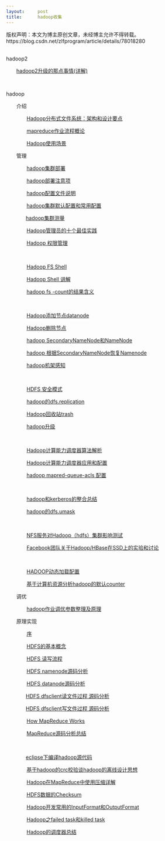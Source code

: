 ```yaml
---
layout:     post
title:      hadoop收集
---
```

<div id="article_content" class="article_content clearfix csdn-tracking-statistics" data-pid="blog" data-mod="popu_307" data-dsm="post">
								<div class="article-copyright">
					版权声明：本文为博主原创文章，未经博主允许不得转载。					https://blog.csdn.net/zlfprogram/article/details/78018280				</div>
								            <link rel="stylesheet" href="https://csdnimg.cn/release/phoenix/template/css/ck_htmledit_views-f76675cdea.css">
						<div class="htmledit_views" id="content_views">
                
<div>﻿﻿</div>
<p>hadoop2</p>
<p>　　<a class="link-post-title" id="link_post_title" href="http://www.cnblogs.com/ggjucheng/p/3977185.html" rel="nofollow">hadoop2升级的那点事情(详解)</a></p>
<p> </p>
<p>hadoop</p>
<p>　　介绍</p>
<p>　　　　<a href="http://www.csdn.net/article/2010-11-29/282725" rel="nofollow">Hadoop分布式文件系统：架构和设计要点</a></p>
<p>　　　　<a href="http://www.cnblogs.com/ggjucheng/archive/2012/04/22/2465782.html" rel="nofollow">mapreduce作业流程概论</a></p>
<p>　　　　<a class="titlelink" href="http://www.cnblogs.com/ggjucheng/archive/2012/07/25/2608677.html" rel="nofollow">Hadoop使用场景</a></p>
<p>　　管理</p>
<p>　　　　<a href="http://www.cnblogs.com/ggjucheng/archive/2012/04/17/2454538.html" rel="nofollow">hadoop集群部署</a></p>
<p>　　　　<a class="titlelink" href="http://www.cnblogs.com/ggjucheng/archive/2012/07/25/2608735.html" rel="nofollow">hadoop部署注意项</a></p>
<p>　　　　<a href="http://www.cnblogs.com/ggjucheng/archive/2012/04/17/2454549.html" rel="nofollow">hadoop配置文件说明</a></p>
<p>　　　　<a href="http://www.cnblogs.com/ggjucheng/archive/2012/04/17/2454590.html" rel="nofollow">hadoop集群默认配置和常用配置</a></p>
<p> 　　　  <a class="titlelink" href="http://www.cnblogs.com/ggjucheng/archive/2013/01/03/2843037.html" rel="nofollow">hadoop集群测量</a></p>
<p>　　　　<a class="titlelink" href="http://www.cnblogs.com/ggjucheng/archive/2013/01/20/2868906.html" rel="nofollow">Hadoop管理员的十个最佳实践</a></p>
<p>　　　　<a class="titlelink" href="http://www.cnblogs.com/ggjucheng/archive/2013/01/31/2886981.html" rel="nofollow">Hadoop 权限管理</a></p>
<p> </p>
<p>　　　　<a href="http://www.cnblogs.com/ggjucheng/archive/2012/04/18/2454671.html" rel="nofollow">Hadoop FS Shell</a></p>
<p>　　　　<a href="http://www.cnblogs.com/ggjucheng/archive/2012/04/18/2454680.html" rel="nofollow">Hadoop Shell 讲解</a></p>
<p>　　　　<a class="titlelink" href="http://www.cnblogs.com/ggjucheng/archive/2013/01/03/2842959.html" rel="nofollow">hadoop fs -count的结果含义</a></p>
<p> </p>
<p>　　　　<a class="entrylistItemTitle" id="CategoryEntryList1_EntryStoryList_Entries_TitleUrl_17" href="http://www.cnblogs.com/ggjucheng/archive/2012/04/18/2454689.html" rel="nofollow">Hadoop添加节点datanode</a></p>
<p>　　　　<a href="http://www.cnblogs.com/ggjucheng/archive/2012/04/18/2454690.html" rel="nofollow">Hadoop删除节点</a></p>
<p>　　　　<a href="http://www.cnblogs.com/ggjucheng/archive/2012/04/18/2454692.html" rel="nofollow">hadoop SecondaryNameNode和NameNode</a></p>
<p>　　　　<a href="http://www.cnblogs.com/ggjucheng/archive/2012/04/18/2454693.html" rel="nofollow">hadoop 根据SecondaryNameNode恢复Namenode</a></p>
<p>　　　　<a id="cb_post_title_url" href="http://www.cnblogs.com/ggjucheng/archive/2013/01/03/2843015.html" rel="nofollow">hadoop机架感知</a></p>
<p> </p>
<p>　　　　<a href="http://www.cnblogs.com/ggjucheng/archive/2012/04/18/2454691.html" rel="nofollow">HDFS 安全模式</a></p>
<p>　　　　<a href="http://www.cnblogs.com/ggjucheng/archive/2012/04/18/2454696.html" rel="nofollow">hadoop的dfs.replication</a></p>
<p><span>　　　　</span><a href="http://www.cnblogs.com/ggjucheng/archive/2012/04/18/2454683.html" rel="nofollow">Hadoop回收站trash</a></p>
<p>　　　　<a href="http://www.cnblogs.com/ggjucheng/archive/2012/04/22/2465649.html" rel="nofollow">hadoop升级</a></p>
<p> </p>
<p>　　　　<a class="titlelink" href="http://www.cnblogs.com/ggjucheng/archive/2012/07/25/2608790.html" rel="nofollow">Hadoop计算能力调度器算法解析</a></p>
<p>　　　　<a class="titlelink" href="http://www.cnblogs.com/ggjucheng/archive/2012/07/25/2608817.html" rel="nofollow">Hadoop计算能力调度器应用和配置</a></p>
<p>　　　　<a class="titlelink" href="http://www.cnblogs.com/ggjucheng/p/3352579.html" rel="nofollow">hadoop mapred-queue-acls 配置</a></p>
<p> </p>
<p>　　　　<a class="titlelink" href="http://www.cnblogs.com/ggjucheng/archive/2012/12/10/2811223.html" rel="nofollow">hadoop和kerberos的整合总结</a></p>
<p>　　　　<a class="titlelink" href="http://www.cnblogs.com/ggjucheng/archive/2013/01/03/2842969.html" rel="nofollow">hadoop的dfs.umask</a></p>
<p> </p>
<p>　　　　<a class="titlelink" href="http://www.cnblogs.com/ggjucheng/archive/2013/01/20/2868823.html" rel="nofollow">NFS服务对Hadoop（hdfs）集群影响测试</a></p>
<p>　　　　<a class="titlelink" href="http://www.cnblogs.com/ggjucheng/archive/2013/01/20/2868827.html" rel="nofollow">Facebook团队关于Hadoop/HBase在SSD上的实验和讨论</a></p>
<p> </p>
<p>　　　　<a href="http://jiangbo.me/blog/2013/01/16/hadoop-reconfigurable/" rel="nofollow">HADOOP动态加载配置</a></p>
<p>　　　　<a class="titlelink" href="http://www.cnblogs.com/ggjucheng/archive/2013/05/08/3065220.html" rel="nofollow">基于计算机资源分析hadoop的默认counter</a></p>
<p>　　调优</p>
<p>　　　　<a class="titlelink" href="http://www.cnblogs.com/ggjucheng/p/3352545.html" rel="nofollow">hadoop作业调优参数整理及原理</a></p>
<p>　　原理实现</p>
<p>　　　　<a href="http://www.cnblogs.com/ggjucheng/archive/2012/06/09/2543543.html" rel="nofollow">序</a></p>
<p>　　　　<a class="titlelink" href="http://www.cnblogs.com/ggjucheng/archive/2013/02/01/2889131.html" rel="nofollow">HDFS的基本概念</a></p>
<p>　　　　<a href="http://www.cnblogs.com/ggjucheng/archive/2012/04/23/2465793.html" rel="nofollow">HDFS 读写流程</a></p>
<p>　　　　<a href="http://www.cnblogs.com/ggjucheng/archive/2013/02/04/2889386.html" rel="nofollow">HDFS namenode源码分析</a> </p>
<p>　　　　<a href="http://www.cnblogs.com/ggjucheng/archive/2013/02/16/2913041.html" rel="nofollow">HDFS datanode源码分析</a></p>
<p> 　　　  <a href="http://www.cnblogs.com/ggjucheng/archive/2013/02/19/2915307.html" rel="nofollow">HDFS dfsclient读文件过程 源码分析</a></p>
<p> 　　　  <a class="titlelink" href="http://www.cnblogs.com/ggjucheng/archive/2013/02/19/2917020.html" rel="nofollow">HDFS dfsclient写文件过程 源码分析</a></p>
<p><span>　　　　</span><a href="http://www.cnblogs.com/ggjucheng/archive/2012/04/23/2465820.html" rel="nofollow">How MapReduce Works</a><span> </span></p>
<p>　　　　<a href="http://www.cnblogs.com/ggjucheng/archive/2013/02/20/2917799.html" rel="nofollow">MapReduce源码分析总结</a></p>
<p> </p>
<p> 　　　  <a class="titlelink" href="http://www.cnblogs.com/ggjucheng/p/3352565.html" rel="nofollow">eclipse下编译hadoop源代码</a></p>
<p>　　　　<a class="titlelink" href="http://www.cnblogs.com/ggjucheng/archive/2012/08/17/2644746.html" rel="nofollow">基于hadoop的crc校验谈hadoop的离线设计思想</a></p>
<p>　　　　<a href="http://www.cnblogs.com/ggjucheng/archive/2012/04/22/2465580.html" rel="nofollow">Hadoop在MapReduce中使用压缩详解</a></p>
<p>　　　　<a href="http://www.cnblogs.com/ggjucheng/archive/2012/04/23/2465816.html" rel="nofollow">HDFS数据的Checksum</a></p>
<p>　　　　<a href="http://www.cnblogs.com/ggjucheng/archive/2012/04/23/2465845.html" rel="nofollow">Hadoop开发常用的InputFormat和OutputFormat</a></p>
<p>　　　　<a class="entrylistItemTitle" id="CategoryEntryList1_EntryStoryList_Entries_TitleUrl_2" href="http://www.cnblogs.com/ggjucheng/archive/2012/04/26/2472842.html" rel="nofollow">Hadoop之failed task和killed task</a></p>
<p>　　　　<a class="titlelink" href="http://www.cnblogs.com/ggjucheng/archive/2012/07/25/2608786.html" rel="nofollow">Hadoop的调度器总结</a></p>
            </div>
                </div>